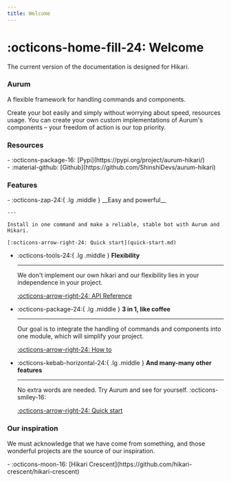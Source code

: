 ```yaml
---
title: Welcome
---
```


# :octicons-home-fill-24: Welcome
The current version of the documentation is designed for Hikari. 

### Aurum
A flexible framework for handling commands and components.

Create your bot easily and simply without worrying about speed, resources usage. You can create your own custom implementations of Aurum's components – your freedom of action is our top priority.

### Resources
<div class="grid cards" markdown>
  - :octicons-package-16: [Pypi](https://pypi.org/project/aurum-hikari/)<br>
  - :material-github: [Github](https://github.com/ShinshiDevs/aurum-hikari)<br>
</div>

### Features
<div class="grid cards" markdown>
-   :octicons-zap-24:{ .lg .middle } __Easy and powerful__

    ---

    Install in one command and make a reliable, stable bot with Aurum and Hikari.

    [:octicons-arrow-right-24: Quick start](quick-start.md)

-   :octicons-tools-24:{ .lg .middle } __Flexibility__

    ---

    We don't implement our own hikari and our flexibility lies in your independence in your project.

    [:octicons-arrow-right-24: API Reference](reference/client.md)

-   :octicons-package-24:{ .lg .middle } __3 in 1, like coffee__

    ---

    Our goal is to integrate the handling of commands and components into one module, 
    which will simplify your project.

    [:octicons-arrow-right-24: How to](quick-start.md#how-to)

-   :octicons-kebab-horizontal-24:{ .lg .middle } __And many-many other features__

    ---

    No extra words are needed. Try Aurum and see for yourself. :octicons-smiley-16:


    [:octicons-arrow-right-24: Quick start](quick-start.md)
</div>

### Our inspiration
We must acknowledge that we have come from something, and those wonderful projects are the source of our inspiration.
<div class="grid cards" markdown>
  - :octicons-moon-16: [Hikari Crescent](https://github.com/hikari-crescent/hikari-crescent)<br>
</div>
